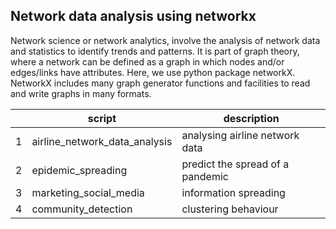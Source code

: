 ## Network data analysis using networkx
Network science or network analytics, involve the analysis of network data and statistics to identify trends and patterns. It is part of graph theory, where a network can be defined as a graph in which nodes and/or edges/links have attributes. 
Here, we use python package networkX. NetworkX includes many graph generator functions and facilities to read and write graphs in many formats.


|   | script                        | description                    |
|---|-------------------------------|--------------------------------|
| 1 | airline_network_data_analysis | analysing airline network data |
| 2 | epidemic_spreading            | predict the spread of a pandemic |
| 3 | marketing_social_media        | information spreading          |
| 4 | community_detection           | clustering behaviour           |

